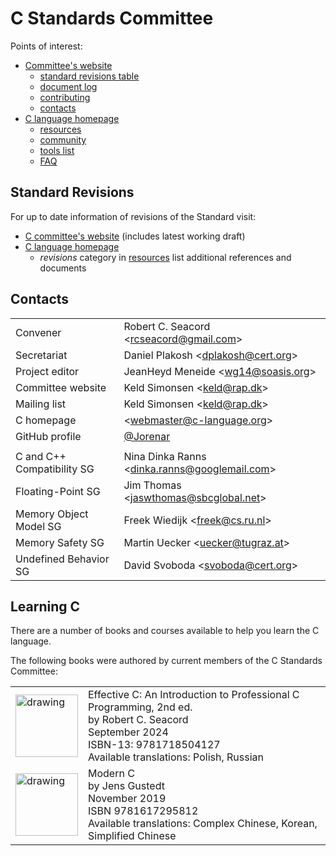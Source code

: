 # C Standards Committee

Points of interest:
* [Committee's website](https://www.open-std.org/jtc1/sc22/wg14/)
  * [standard revisions table](https://www.open-std.org/jtc1/sc22/wg14/www/projects.html#9899)
  * [document log](https://www.open-std.org/jtc1/sc22/wg14/www/wg14_document_log.htm)
  * [contributing](https://www.open-std.org/jtc1/sc22/wg14/www/contributing.html)
  * [contacts](https://www.open-std.org/jtc1/sc22/wg14/www/contacts.html)
* [C language homepage](https://www.c-language.org/)
  * [resources](https://www.c-language.org/resources)
  * [community](https://www.c-language.org/community)
  * [tools list](https://www.c-language.org/tools)
  * [FAQ](https://www.c-language.org/faq)

## Standard Revisions

For up to date information of revisions of the Standard visit:
* [C committee's website](https://www.open-std.org/jtc1/sc22/wg14/www/projects.html#9899) (includes latest working draft)
* [C language homepage](https://www.c-language.org/)
  * *revisions* category in [resources](https://www.c-language.org/resources) list additional references and documents

## Contacts

|||
|-|-|
| Convener          | Robert C. Seacord \<rcseacord@gmail.com>
| Secretariat       | Daniel Plakosh \<dplakosh@cert.org>
| Project editor    | JeanHeyd Meneide \<wg14@soasis.org>
| Committee website | Keld Simonsen \<keld@rap.dk>
| Mailing list      | Keld Simonsen \<keld@rap.dk>
| C homepage        | \<webmaster@c-language.org>
| GitHub profile    | [@Jorenar](https://github.com/Jorenar)
||
| C and C++ Compatibility SG | Nina Dinka Ranns \<dinka.ranns@googlemail.com>
| Floating-Point SG          | Jim Thomas \<jaswthomas@sbcglobal.net>
| Memory Object Model SG     | Freek Wiedijk \<freek@cs.ru.nl>
| Memory Safety SG           | Martin Uecker \<uecker@tugraz.at>
| Undefined Behavior SG      | David Svoboda \<svoboda@cert.org>


## Learning C

There are a number of books and courses available to help you learn the C language.

The following books were authored by current members of the C Standards Committee:

<table>
  <tr>
    <td>
      <img src="https://github.com/user-attachments/assets/8e6418ce-7544-4e42-80cb-03441392bea2" alt="drawing" height="100" />
    </td>
    <td>
      Effective C: An Introduction to Professional C Programming, 2nd ed.<br>
      by Robert C. Seacord<br>
      September 2024<br>
      ISBN-13: 9781718504127<br>
      Available translations: Polish, Russian
    </td>
  </tr>

  <tr>
    <td>
      <img src="https://github.com/user-attachments/assets/8fb00c0b-65fb-4d98-b5c5-c48a61e2b7b4" alt="drawing" height="100" />
    </td>
    <td>
      Modern C<br>
      by Jens Gustedt<br>
      November 2019<br>
      ISBN 9781617295812<br>
      Available translations: Complex Chinese, Korean, Simplified Chinese
    </td>
  </tr>
</table>
